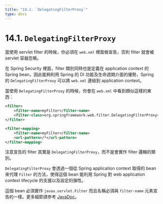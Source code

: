 ```yaml
---
title: "14.1. `DelegatingFilterProxy`"
type: docs
---
```


# 14.1. `DelegatingFilterProxy`

當使用 servlet filter 的時候，你必須在 `web.xml` 裡面做宣告，否則 filter 就會被 servlet 容器忽略。

在 Spring Security 裡面，filter 類別同時也是定義在 application context 的 Spring bean，因此能夠利用 Spring 的 DI 功能及生命週期介面的優勢，Spring 的 `DelegatingFilterProxy` 可以將 `web.xml` 連結到 application context。

當使用 `DelegatingFilterProxy` 的時候，你會在 `web.xml` 中看到類似這樣的東西：

```xml
<filter>
    <filter-name>myFilter</filter-name>
    <filter-class>org.springframework.web.filter.DelegatingFilterProxy</filter-class>
</filter>

<filter-mapping>
    <filter-name>myFilter</filter-name>
    <url-pattern>/*</url-pattern>
</filter-mapping>
```

注意宣告的 filter 其實是 `DelegatingFilterProxy`，而不是會實作 filter 邏輯的類別。

`DelegatingFilterProxy` 會透過一個從 Spring application context 取得的 bean 來代理 `Filter` 的方法，使得這個 bean 能利用 Spring 對 web application context lifecycle 的支援以及設定的彈性。

這個 bean 必須實作 `javax.servlet.Filter` 而且名稱必須與 `filter-name` 元素宣告的一樣。更多細節請參考 [JavaDoc](https://docs.spring.io/spring-framework/docs/current/javadoc-api/org/springframework/web/filter/DelegatingFilterProxy.html)。